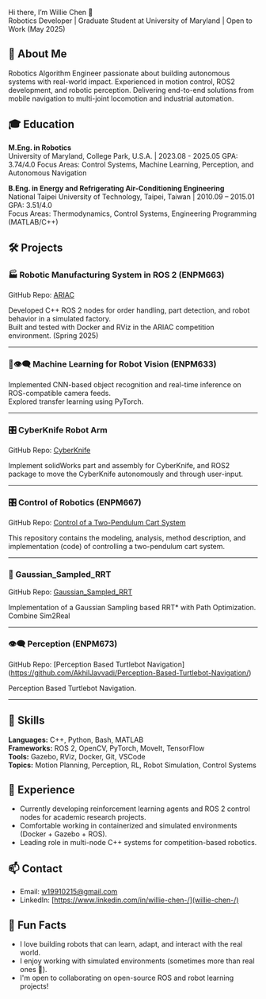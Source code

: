 Hi there, I’m Willie Chen 👋  
Robotics Developer | Graduate Student at University of Maryland | Open to Work (May 2025)



## 📘 About Me

Robotics Algorithm Engineer passionate about building autonomous systems with real-world impact. 
Experienced in motion control, ROS2 development, and robotic perception.
Delivering end-to-end solutions from mobile navigation to multi-joint locomotion and industrial automation.


## 🎓 Education

**M.Eng. in Robotics**  
University of Maryland, College Park, U.S.A.  | 2023.08 - 2025.05
GPA: 3.74/4.0
Focus Areas: Control Systems, Machine Learning, Perception, and Autonomous Navigation

**B.Eng. in Energy and Refrigerating Air-Conditioning Engineering**  
National Taipei University of Technology, Taipei, Taiwan | 2010.09 – 2015.01 
GPA: 3.51/4.0  
Focus Areas: Thermodynamics, Control Systems, Engineering Programming (MATLAB/C++)



## 🛠️ Projects

<!-- ### 🤖 Reinforcement Learning-Based Snake Robot (ENPM690)
Built a multi-joint snake robot in Gazebo using ROS 2 and Python.  
Applied Q-learning for locomotion in a constrained environment. (Spring 2025) -->


### 🏭 Robotic Manufacturing System in ROS 2 (ENPM663)
GitHub Repo: [ARIAC](https://github.com/Abhey16/group2_ariac)

Developed C++ ROS 2 nodes for order handling, part detection, and robot behavior in a simulated factory.  
Built and tested with Docker and RViz in the ARIAC competition environment. (Spring 2025)

---

<!-- ### 🤝 Human-Robot Interaction Project (ENPM645)
Designed a ROS-based interactive robot that adapts to user gestures and voice inputs.  
Focused on real-time decision making and user feedback loop. 

--- -->

### 🧠👁️‍🗨️ Machine Learning for Robot Vision (ENPM633)
Implemented CNN-based object recognition and real-time inference on ROS-compatible camera feeds.  
Explored transfer learning using PyTorch.

---

### 🎛️ CyberKnife Robot Arm
GitHub Repo: [CyberKnife](https://github.com/lorocks/CyberKnife)

Implement solidWorks part and assembly for CyberKnife, and ROS2 package to move the CyberKnife autonomously and through user-input.

---

### 🎛️ Control of Robotics (ENPM667)
GitHub Repo: [Control of a Two-Pendulum Cart System](https://github.com/vikrams169/Control-of-a-Two-Pendulum-Cart-System)

This repository contains the modeling, analysis, method description, and implementation (code) of controlling a two-pendulum cart system.

---

### 🚗 Gaussian_Sampled_RRT
GitHub Repo: [Gaussian_Sampled_RRT](https://github.com/lorocks/Gaussian_Sampled_RRT)

Implementation of a Gaussian Sampling based RRT* with Path Optimization. Combine Sim2Real

---

### 👁️‍🗨️ Perception (ENPM673)
GitHub Repo: [Perception Based Turtlebot Navigation] (https://github.com/AkhilJavvadi/Perception-Based-Turtlebot-Navigation/)

Perception Based Turtlebot Navigation.


---

## 💼 Skills

**Languages:** C++, Python, Bash, MATLAB  
**Frameworks:** ROS 2, OpenCV, PyTorch, MoveIt, TensorFlow  
**Tools:** Gazebo, RViz, Docker, Git, VSCode  
**Topics:** Motion Planning, Perception, RL, Robot Simulation, Control Systems



## 🌱 Experience

- Currently developing reinforcement learning agents and ROS 2 control nodes for academic research projects.  
- Comfortable working in containerized and simulated environments (Docker + Gazebo + ROS).  
- Leading role in multi-node C++ systems for competition-based robotics.



## 📫 Contact

- Email: w19910215@gmail.com  
- LinkedIn: [https://www.linkedin.com/in/willie-chen-/](willie-chen-/)



## 🎈 Fun Facts

- I love building robots that can learn, adapt, and interact with the real world.  
- I enjoy working with simulated environments (sometimes more than real ones 🤖).  
- I'm open to collaborating on open-source ROS and robot learning projects!

